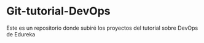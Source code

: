 # Git-tutorial-DevOps
Este es un repositorio donde subiré los proyectos del tutorial sobre DevOps de Edureka
